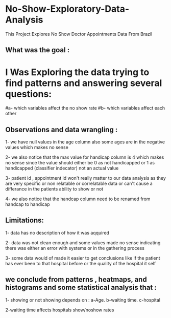 # No-Show-Exploratory-Data-Analysis

This Project Explores No Show Doctor Appointments Data From Brazil 

## What was the goal :
# I Was Exploring the data trying to find patterns and answering several questions:

  #a- which variables affect the no show rate 
  #b- which variables affect each other
  
  
## Observations and data wrangling :


1- we have null values in the age column also some ages are in the negative values which makes no sense

2- we also notice that the max value for handicap column is 4 which makes no sense since the value should either be 0 as not handicapped or 1 as handicapped (classifier indecator) not an actual value

3- patient id , appointment id won't really matter to our data analysis as they are very specific or non relatable or correlatable data or can't cause a differance in the patients ability to show or not

4- we also notice that the handcap column need to be renamed from handcap to handicap

## Limitations:
1- data has no description of how it was aqquired

2- data was not clean enough and some values made no sense indicating there was either an error with systems or in the gathering process

3- some data would of made it easier to get conclusions like if the patient has ever been to that hospital before or the quality of the hospital it self

## we conclude from patterns , heatmaps, and histograms and some statistical analysis that :

1- showing or not showing depends on : a-Age. b-waiting time. c-hospital

2-waiting time affects hospitals show/noshow rates
